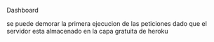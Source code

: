 <p> Dashboard </p>
<p> se puede demorar la primera ejecucion de las peticiones dado que el servidor esta almacenado en la capa gratuita de heroku</p>